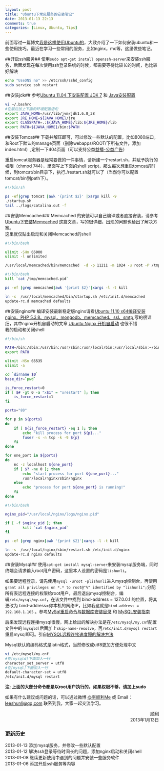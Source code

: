 ```yaml
---
layout: post
title: "Ubuntu下常见服务的安装笔记"
date: 2013-01-13 22:13
comments: true
categories: [Linux, Ubuntu, Tips]
---
```

前面写过一篇博文[我是这样使用Ubuntu的](http://lishunli.github.com/blog/2012/04/14/ubuntu-personal-use-notes/)，大致介绍了一下如何安装ubuntu和一些使用技巧。最近在学习一些常用的服务，比如nginx，mc等，这里做些笔记。	
<!-- more -->
##开启ssh服务##
使用`sudo apt-get install openssh-server`来安装ssh服务，后面发现在每次使用ssh登录系统的时候，都需要等待比较长的时间，也比较好解决			
``` bash
echo "UseDNS no" >> /etc/ssh/sshd_config
sudo service ssh restart
```	
	
##安装jdk##
参考[Ubuntu 11.04 下安装配置 JDK 7](http://blog.csdn.net/yang_hui1986527/article/details/6677450) 和 [Java安装配置](http://wiki.ubuntu.org.cn/Java%E5%AE%89%E8%A3%85%E9%85%8D%E7%BD%AE)
``` bash ~/.bashrc
vi ~/.bashrc
#在最后加上下面的环境配置语句
export JAVA_HOME=/usr/lib/jvm/jdk1.6.0_38
export JRE_HOME=${JAVA_HOME}/jre
export CLASSPATH=.:${JAVA_HOME}/lib:${JRE_HOME}/lib
export PATH=${JAVA_HOME}/bin:$PATH
```
	
##安装Tomcat##
下载并解压即可，可以修改一些默认的配置，比如8080端口，和Root下默认的manage页面（删除webapps/ROOT/下所有文件，添加index.html）,定制一下404页面（可以支持公益[益播-公益广告](http://yibo.iyiyun.com/)）		
		
重启tomcat服务器是经常要做的一件事情，请新建一个restart.sh，并赋予执行的权限（chmod 744），里面写上下面的shell script，那么每次想重启tomcat的时候，到tomcat/bin目录下，执行./restart.sh就可以了（当然你可以配置tomcat/bin到path下）。
```  bash restart.sh
#!/bin/sh

ps -ef|grep tomcat |awk '{print $2}' |xargs kill -9
./startup.sh
tail ../logs/catalina.out -f
```
	
##安装Memcached##
Memcached 的安装可以自己编译或者直接安装，请参考[Ubuntu下安装Memcached](http://www.mike.org.cn/articles/ubuntu-install-memcached/) 这篇文章，写的很详细，出现的问题也给出了解决方案。		
这里就仅贴出启动和关闭Memcached的shell
``` bash startup.sh
#!/bin/bash

ulimit -SHn 65000
ulimit -l unlimited

/usr/local/memcached/bin/memcached  -d -p 11211 -m 1024 -u root -P /tmp/memcached.pid
```
``` bash shutdown.sh
#!/bin/bash
kill `cat /tmp/memcached.pid`

ps -ef |grep memcached|awk '{print $2}'|xargs -l -t kill 
```
``` bash memcached(开机自启动)
ln -s  /usr/local/memcached/bin/startup.sh /etc/init.d/memcached
update-rc.d memcached defaults
```

##安装nginx##
编译安装最新稳定版nginx请看[Ubuntu 11.10 x64编译安装nginx、PHP 5.3.8、mysql、mongodb、memcached、ssl、smtp](http://www.cnblogs.com/sink_cup/archive/2011/06/29/ubuntu_nginx_php_mongodb_memcache_mysql_ssl_gmail_smtp.html),写的很详细，其中nginx开机自启动的文章 [Ubuntu Nginx 开机自启动](http://www.cnblogs.com/lexus/archive/2010/12/21/1913109.html) 也很不错		
我的启动和关闭shell
``` bash restartup.sh(也可以做启动shell)
#!/bin/sh

PATH=/bin:/sbin:/usr/bin:/usr/sbin:/usr/local/bin:/usr/local/sbin:~/bin
export PATH

ulimit -HSn 65535
ulimit -a

cd `dirname $0`
base_dir=`pwd`

is_force_restart=0
if [ $# -gt 0 -a "x$1" = "xrestart" ]; then
    is_force_restart=1
fi

ports="80"

for p in ${ports}
do
    if [ ${is_force_restart} -eq 1 ]; then
        echo "kill process for port ${p}..."
        fuser -s -n tcp -k -9 ${p}
    fi
done

for one_port in ${ports}
do
    nc -z localhost ${one_port}
    if [ $? -ne 0 ]; then
        echo "start process for port ${one_port}..."
        /usr/local/nginx/sbin/nginx
    else
        echo "process for port ${one_port} is running!"
    fi
done
```
``` bash shutdown.sh(很暴力)
#!/bin/bash

nginx_pid="/usr/local/nginx/logs/nginx.pid"

if [ -f $nginx_pid ]; then
        kill `cat $nginx_pid`
fi

ps -ef |grep nginx|awk '{print $2}'|xargs -l -t kill
```
``` bash nginx(开机自启动)
ln -s  /usr/local/nginx/sbin/restart.sh /etc/init.d/nginx
update-rc.d nginx defaults
```
		
##安装Mysql##
使用`apt-get install mysql-server`来安装mysql服务端，同时终端会请求输入root用户密码，这里本人设置的密码是`lishunli`。	
		
如果要远程登录，请先使用`mysql -uroot -plishunli`进入mysql控制台，再使用`grant all privileges on *.* to root@"%" identified by "lishunli";`分配所有表远程连接的权限给root用户，最后退出mysql控制台，编辑`/etc/mysql/my.cnf`，在该文件中找到 bind-address = 127.0.0.1 的位置，将其更改为 bind-address=你本机的网络IP，比如我这就是`bind-address = 192.168.1.105`	。参考[MySql重启命令与数据库安装目录](http://blogread.cn/it/article/521?f=wb) 和 [MySQL安装指南](http://wiki.ubuntu.org.cn/MySQL%E5%AE%89%E8%A3%85%E6%8C%87%E5%8D%97)		
		
后来发现远程连接mysql很慢，网上给出的解决办法是在`/etc/mysql/my.cnf`配置文件中的`[mysqld]`后面加上`skip-name-resolve`，再`/etc/init.d/mysql restart`重启mysql即可。引自[MYSQL远程连接速度慢的解决方法](http://www.helloox.com/760.html)		
		
Mysql默认的编码格式是latin格式，当然修改成utf8更加方便处理中文
``` bash
vi /etc/mysql/my.cnf
#在[mysqld]下面加入一行
character_set_server = utf8
#在[mysql]下面加入一行
default-character-set = utf8
/etc/init.d/mysql restart
```
		
		
**注:
上面的大部分命令都是以root用户执行的，如果权限不够，请加上sudo**	
	
如果有什么建议或问题的话，可以通过微博 [@李顺利Me](http://weibo.com/lishunli) 或 Email：<leeshunli@qq.com> 联系到我，大家一起交流学习。		
	
<p align="right">
<a href = "http://blogjava.net/lishunli" target="_blank">顺利</a><br>		
2013年1月13日
</p>

### 更新历史	
2013-01-13 添加mysql服务，并修改一些默认配置		
2013-01-12 解决ssh登录等待时间长的问题，添加nginx启动和关闭shell		
2013-01-08 继续更新使用中遇到的问题并安装一些服务软件				
2013-01-06 添加开启ssh服务等内容			